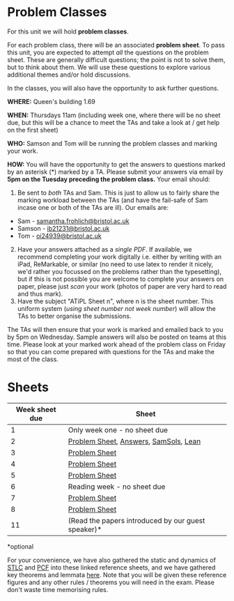 # Problem Classes

For this unit we will hold **problem classes**. 

For each problem class, there will be an associated **problem sheet**. To pass this unit, you are expected to attempt _all_ the questions on the problem sheet. These are generally difficult questions; the point is not to solve them, but to think about them. We will use these questions to explore various additional themes and/or hold discussions.

In the classes, you will also have the opportunity to ask further questions.


**WHERE:** Queen's building 1.69

**WHEN:** Thursdays 11am (including week one, where there will be no sheet due, but this will be a chance to meet the TAs and take a look at / get help on the first sheet)

**WHO:** Samson and Tom will be running the problem classes and marking your work.

**HOW:** You will have the opportunity to get the answers to questions marked by an asterisk (*) marked by a TA. Please submit your answers via email by **5pm on the Tuesday preceding the problem class.**
Your email should:
1. Be sent to _both_ TAs and Sam. This is just to allow us to fairly share the marking workload between the TAs (and have the fail-safe of Sam incase one or both of the TAs are ill). Our emails are:
  * Sam - samantha.frohlich@bristol.ac.uk
  * Samson - ib21231@bristol.ac.uk
  * Tom - oi24939@bristol.ac.uk
2. Have your answers attached as a _single PDF_. If available, we recommend completing your work digitally i.e. either by writing with an iPad, ReMarkable, or similar (no need to use latex to render it nicely, we'd rather you focussed on the problems rather than the typesetting), but if this is not possible you are welcome to complete your answers on paper, please just _scan_ your work (photos of paper are very hard to read and thus mark).
3. Have the subject "ATiPL Sheet n", where n is the sheet number. This uniform system (_using sheet number not week number_) will allow the TAs to better organise the submissions.

The TAs will then ensure that your work is marked and emailed back to you by 5pm on Wednesday. Sample answers will also be posted on teams at this time. Please look at your marked work ahead of the problem class on Friday so that you can come prepared with questions for the TAs and make the most of the class.

# Sheets

| Week sheet due | Sheet |
|-------|-------|
|   1   | Only week one - no sheet due |
|   2   | [Problem Sheet](pdf/sheet01.pdf), [Answers](content/sheet01-answers.pdf), [SamSols](content/SamSols1.pdf), [Lean](content/Sheet1Lean.zip)   |
|   3   | [Problem Sheet](pdf/sheet02.pdf)   |
|   4   | [Problem Sheet](pdf/sheet03.pdf)   |
|   5   | [Problem Sheet](pdf/sheet04.pdf)   |
|   6   | Reading week - no sheet due   |
|   7   | [Problem Sheet](pdf/sheet05.pdf)   |
|   8   | [Problem Sheet](pdf/sheet06.pdf)   |
|  11   | (Read the papers introduced by our guest speaker)*   |

*optional

For your convenience, we have also gathered the static and dynamics of [STLC](pdf/stlc.pdf) and [PCF](pdf/pcf.pdf) into these linked reference sheets, and we have gathered key theorems and lemmata [here](pdf/theorems+lemmata.pdf). Note that you will be given these reference figures and any other rules / theorems you will need in the exam. Please don't waste time memorising rules.

